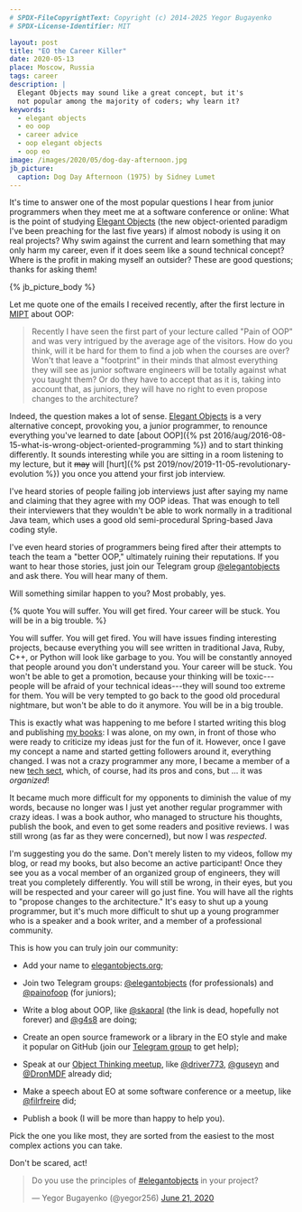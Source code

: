 ```yaml
---
# SPDX-FileCopyrightText: Copyright (c) 2014-2025 Yegor Bugayenko
# SPDX-License-Identifier: MIT

layout: post
title: "EO the Career Killer"
date: 2020-05-13
place: Moscow, Russia
tags: career
description: |
  Elegant Objects may sound like a great concept, but it's
  not popular among the majority of coders; why learn it?
keywords:
  - elegant objects
  - eo oop
  - career advice
  - oop elegant objects
  - oop eo
image: /images/2020/05/dog-day-afternoon.jpg
jb_picture:
  caption: Dog Day Afternoon (1975) by Sidney Lumet
---
```


It's time to answer one of the most popular questions I hear from junior
programmers when they meet me at a software conference or online: What is
the point of studying [Elegant Objects](https://www.elegantobjects.org)
(the new object-oriented paradigm I've been preaching for the last five years)
if almost nobody is using it on real projects?
Why swim against the current and learn something that may only harm
my career, even if it does seem like a sound technical concept? Where is the
profit in making myself an outsider? These are good questions; thanks for asking them!

<!--more-->

{% jb_picture_body %}

Let me quote one of the emails I received recently, after
the first lecture in [MIPT](https://youtu.be/aLaDDoT2v54) about OOP:

> Recently I have seen the first part of your lecture called "Pain of OOP"
and was very intrigued by the average age of the visitors. How do you think,
will it be hard for them to find a job when the courses are over?
Won't that leave a "footprint" in their minds that almost everything they
will see as junior software engineers will be totally against what you
taught them? Or do they have to accept that as it is, taking into
account that, as juniors, they will have no right to even
propose changes to the architecture?

Indeed, the question makes a lot of sense. [Elegant Objects](https://www.elegantobjects.org)
is a very alternative concept, provoking you, a junior programmer, to renounce everything
you've learned to date [about OOP]({% pst 2016/aug/2016-08-15-what-is-wrong-object-oriented-programming %})
and to start thinking differently. It sounds
interesting while you are sitting in a room listening to my lecture, but it
~~may~~ will [hurt]({% pst 2019/nov/2019-11-05-revolutionary-evolution %})
you once you attend your first job interview.

I've heard stories of people failing job interviews just after saying my
name and claiming that they agree with my OOP ideas. That was enough to
tell their interviewers that they wouldn't be able to work normally in a traditional
Java team, which uses a good old semi-procedural Spring-based Java
coding style.

I've even heard stories of programmers being fired after their attempts to teach
the team a "better OOP," ultimately ruining their reputations. If you want
to hear those stories, just join our Telegram group [@elegantobjects](https://t.me/elegantobjects)
and ask there. You will hear many of them.

Will something similar happen to you? Most probably, yes.

{% quote You will suffer. You will get fired. Your career will be stuck. You will be in a big trouble. %}

You will suffer. You will get fired. You will have issues finding interesting
projects, because everything you will see written in traditional Java, Ruby, C++,
or Python will look like garbage to you. You will be constantly annoyed that
people around you don't understand you. Your career will be stuck. You
won't be able to get a promotion, because your thinking will be toxic---people
will be afraid of your technical ideas---they will sound too extreme
for them. You will be very tempted to go back to the good old procedural
nightmare, but won't be able to do it anymore. You will be in a big trouble.

This is exactly what was happening to me before I started writing this blog
and publishing [my books](/books.html): I was alone, on my own, in front of those who were
ready to criticize my ideas just for the fun of it. However, once I gave my concept
a name and started getting followers around it, everything changed. I was
not a crazy programmer any more, I became a member of a new [tech sect](https://www.elegantobjects.org),
which, of course, had its pros and cons, but ... it was _organized_!

It became much more difficult for my opponents to diminish the value of my
words, because no longer was I just yet another regular programmer with crazy ideas.
I was a book author, who managed to structure his thoughts, publish the book,
and even to get some readers and positive reviews. I was still wrong (as far
as they were concerned), but now I was _respected_.

I'm suggesting you do the same. Don't merely listen to my videos,
follow my blog, or read my books, but also become an active participant!
Once they see you as a vocal member of an organized group of engineers,
they will treat you completely differently.
You will still be wrong, in their eyes, but you will be respected and your career will
go just fine. You will have all the rights to "propose changes to the
architecture." It's easy to shut up a young programmer, but it's much
more difficult to shut up a young programmer who is a speaker and a book
writer, and a member of a professional community.

This is how you can truly join our community:

  * Add your name to [elegantobjects.org](https://www.elegantobjects.org);

  * Join two Telegram groups:
    [@elegantobjects](https://t.me/elegantobjects) (for professionals)
    and
    [@painofoop](https://t.me/painofoop) (for juniors);

  * Write a blog about OOP, like
    [@skapral](https://www.pragmaticobjects.com/) (the link is dead, hopefully not forever)
    and [@g4s8](https://g4s8.wtf/) are doing;

  * Create an open source framework or a library in the EO style
    and make it popular on GitHub
    (join our [Telegram group](https://t.me/elegantobjects) to get help);

  * Speak at our [Object Thinking meetup](https://www.meetup.com/Object-Thinking/),
    like [@driver773](https://youtu.be/Z61mvuzLtbg),
    [@guseyn](https://youtu.be/Ptz6kJ3NXGI) and
    [@DronMDF](https://youtu.be/EbmJoolbQZw) already did;

  * Make a speech about EO at some software conference or a meetup,
    like [@filrfreire](https://www.youtube.com/watch?v=LlkptvKK6Mw) did;

  * Publish a book (I will be more than happy to help you).

Pick the one you like most, they are sorted from the easiest to the
most complex actions you can take.

Don't be scared, act!

<blockquote class="twitter-tweet"><p lang="en" dir="ltr">Do you use the principles of <a href="https://twitter.com/hashtag/elegantobjects?src=hash&amp;ref_src=twsrc%5Etfw">#elegantobjects</a> in your project?</p>&mdash; Yegor Bugayenko (@yegor256) <a href="https://twitter.com/yegor256/status/1274792685681901571?ref_src=twsrc%5Etfw">June 21, 2020</a></blockquote> <script async src="https://platform.twitter.com/widgets.js" charset="utf-8"></script>
